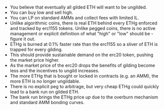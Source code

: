- You believe that eventually all gilded ETH will want to be ungilded.
- You can buy low and sell high.
- You can LP on standard AMMs and collect fees with limited IL.
- Unlike algorithmic coins, there is real ETH behind every ETHg enforced and tracked by erc1155 tokens.
  Unlike pegged coins, there is no active management or explicit definition of what "high" or "low" should be - figure it out.
- ETHg is burned at 0.1% faster rate than the erc1155 so a sliver of ETH is trapped for every gilding.
- This should provide sustainable demand on the erc20 token, pushing the market price higher.
- As the market price of the erc20 drops the benefits of gilding become less and the incentives to ungild increases.
- The more ETHg that is bought or locked in contracts (e.g. an AMM), the more ETH is no longer ungildable.
- There is no explicit peg to arbitrage, but very cheap ETHg could quickly lead to a bank run on gilded ETH.
- The bank run brings the ETHg price *_up_* due to the overburn mechanism and standard AMM bonding curves.